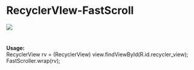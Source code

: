 # RecyclerVIew-FastScroll
![](https://github.com/StudentNSK/RecyclerView-FastScroll/blob/screenshot/screenshot/screen.gif)

#
###
**Usage:**<br/>
RecyclerView rv = (RecyclerView) view.findViewById(R.id.recycler_view);<br/>
FastScroller.wrap(rv);

